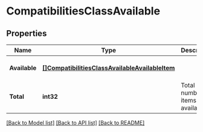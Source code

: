 # CompatibilitiesClassAvailable

## Properties
Name | Type | Description | Notes
------------ | ------------- | ------------- | -------------
**Available** | [**[]CompatibilitiesClassAvailableAvailableItem**](CompatibilitiesClassAvailableAvailableItem.md) |  | [optional] [default to null]
**Total** | **int32** | Total number of items available. | [optional] [default to null]

[[Back to Model list]](../README.md#documentation-for-models) [[Back to API list]](../README.md#documentation-for-api-endpoints) [[Back to README]](../README.md)


